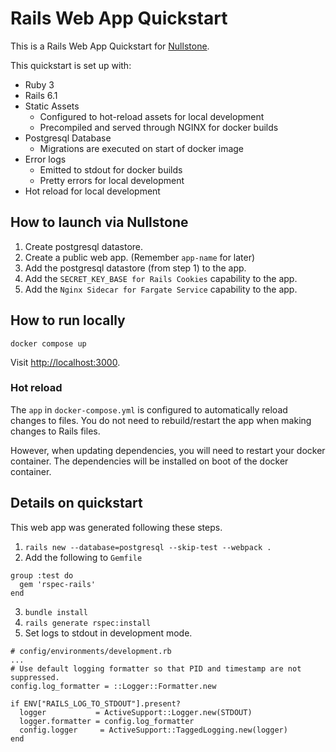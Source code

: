 # Rails Web App Quickstart

This is a Rails Web App Quickstart for [Nullstone](https://nullstone.io).

This quickstart is set up with:
- Ruby 3
- Rails 6.1
- Static Assets
  - Configured to hot-reload assets for local development
  - Precompiled and served through NGINX for docker builds
- Postgresql Database
  - Migrations are executed on start of docker image
- Error logs 
  - Emitted to stdout for docker builds
  - Pretty errors for local development
- Hot reload for local development

## How to launch via Nullstone

1. Create postgresql datastore.
2. Create a public web app. (Remember `app-name` for later)
3. Add the postgresql datastore (from step 1) to the app.
4. Add the `SECRET_KEY_BASE for Rails Cookies` capability to the app.
5. Add the `Nginx Sidecar for Fargate Service` capability to the app.

## How to run locally

```shell
docker compose up
```

Visit [http://localhost:3000](http://localhost:3000).

### Hot reload

The `app` in `docker-compose.yml` is configured to automatically reload changes to files.
You do not need to rebuild/restart the app when making changes to Rails files.

However, when updating dependencies, you will need to restart your docker container.
The dependencies will be installed on boot of the docker container.

## Details on quickstart

This web app was generated following these steps.
1. `rails new --database=postgresql --skip-test --webpack .`
2. Add the following to `Gemfile`
  ```
  group :test do
    gem 'rspec-rails'
  end
  ```
3. `bundle install`
4. `rails generate rspec:install`
5. Set logs to stdout in development mode.
  ```
  # config/environments/development.rb
  ...
  # Use default logging formatter so that PID and timestamp are not suppressed.
  config.log_formatter = ::Logger::Formatter.new

  if ENV["RAILS_LOG_TO_STDOUT"].present?
    logger           = ActiveSupport::Logger.new(STDOUT)
    logger.formatter = config.log_formatter
    config.logger     = ActiveSupport::TaggedLogging.new(logger)
  end
  ```
